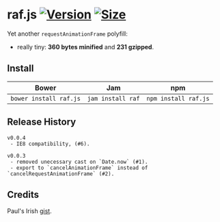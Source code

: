 # raf.js [![Version](http://img.shields.io/badge/version-0.0.4-brightgreen.svg)](https://github.com/ngryman/jquery.finger#release-history) [![Size](http://img.shields.io/badge/size-0.25%20kB-blue.svg)](https://raw2.github.com/ngryman/raf.js/master/raf.min.js)

Yet another `requestAnimationFrame` polyfill:
- really tiny: **360 bytes minified** and **231 gzipped**.

## Install

|Bower|Jam|npm|
|-----|---|---|
|`bower install raf.js`|`jam install raf`|`npm install raf.js`|

## Release History

```
v0.0.4
 - IE8 compatibility, (#6).

v0.0.3
 - removed unecessary cast on `Date.now` (#1).
 - export to `cancelAnimationFrame` instead of `cancelRequestAnimationFrame` (#2).
```

## Credits

Paul's Irish [gist](https://gist.github.com/paulirish/1579671).
